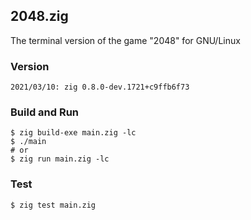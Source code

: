 ## 2048.zig
The terminal version of the game "2048" for GNU/Linux
### Version
```
2021/03/10: zig 0.8.0-dev.1721+c9ffb6f73
```
### Build and Run
```
$ zig build-exe main.zig -lc
$ ./main
# or
$ zig run main.zig -lc
```
### Test
```
$ zig test main.zig
```
